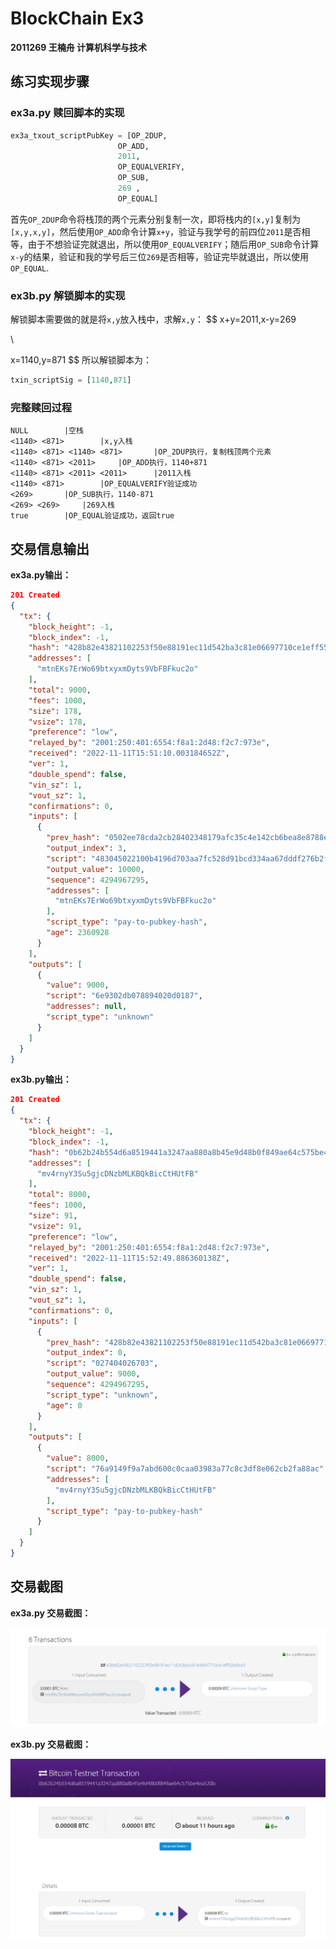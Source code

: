 # BlockChain Ex3

**2011269 王楠舟 计算机科学与技术**

## 练习实现步骤

### ex3a.py 赎回脚本的实现

```python
ex3a_txout_scriptPubKey = [OP_2DUP,
						OP_ADD,
						2011,
						OP_EQUALVERIFY, 
						OP_SUB, 
						269 ,
						OP_EQUAL]
```

首先`OP_2DUP`命令将栈顶的两个元素分别复制一次，即将栈内的`[x,y]`复制为`[x,y,x,y]`，然后使用`OP_ADD`命令计算`x+y`，验证与我学号的前四位`2011`是否相等，由于不想验证完就退出，所以使用`OP_EQUALVERIFY`；随后用`OP_SUB`命令计算`x-y`的结果，验证和我的学号后三位`269`是否相等，验证完毕就退出，所以使用`OP_EQUAL`.

### ex3b.py 解锁脚本的实现

解锁脚本需要做的就是将`x,y`放入栈中，求解`x,y`：
$$
x+y=2011,x-y=269

\\

x=1140,y=871
$$
所以解锁脚本为：

```python
txin_scriptSig = [1140,871]
```

### 完整赎回过程

```
NULL		|空栈
<1140> <871>		|x,y入栈
<1140> <871> <1140> <871>		|OP_2DUP执行，复制栈顶两个元素
<1140> <871> <2011>		|OP_ADD执行，1140+871
<1140> <871> <2011> <2011>		|2011入栈
<1140> <871>		|OP_EQUALVERIFY验证成功
<269>		|OP_SUB执行，1140-871
<269> <269>		|269入栈
true		|OP_EQUAL验证成功，返回true
```

## 交易信息输出

**ex3a.py输出：**

```json
201 Created
{
  "tx": {
    "block_height": -1,
    "block_index": -1,
    "hash": "428b82e43821102253f50e88191ec11d542ba3c81e06697710ce1eff55640ce3",
    "addresses": [
      "mtnEKs7ErWo69btxyxmDyts9VbFBFkuc2o"
    ],
    "total": 9000,
    "fees": 1000,
    "size": 178,
    "vsize": 178,
    "preference": "low",
    "relayed_by": "2001:250:401:6554:f8a1:2d48:f2c7:973e",
    "received": "2022-11-11T15:51:10.003184652Z",
    "ver": 1,
    "double_spend": false,
    "vin_sz": 1,
    "vout_sz": 1,
    "confirmations": 0,
    "inputs": [
      {
        "prev_hash": "0502ee78cda2cb28402348179afc35c4e142cb6bea8e8788e930e25b8e270318",
        "output_index": 3,
        "script": "483045022100b4196d703aa7fc528d91bcd334aa67dddf276b2fafdc2bde6cfe48ff964588d802207e20b35ac11a8643f7015dddc73cab09113bb09752572bbfbdb06bfd81232380012102677de42518a760c1a12707a6103d05f4b4c60e5993c7cac98a53594cf7589c4a",
        "output_value": 10000,
        "sequence": 4294967295,
        "addresses": [
          "mtnEKs7ErWo69btxyxmDyts9VbFBFkuc2o"
        ],
        "script_type": "pay-to-pubkey-hash",
        "age": 2360928
      }
    ],
    "outputs": [
      {
        "value": 9000,
        "script": "6e9302db078894020d0187",
        "addresses": null,
        "script_type": "unknown"
      }
    ]
  }
}
```

**ex3b.py输出：**

```json
201 Created
{
  "tx": {
    "block_height": -1,
    "block_index": -1,
    "hash": "0b62b24b554d6a8519441a3247aa880a8b45e9d48b0f849ae64c575be4ea520b",
    "addresses": [
      "mv4rnyY3Su5gjcDNzbMLKBQkBicCtHUtFB"
    ],
    "total": 8000,
    "fees": 1000,
    "size": 91,
    "vsize": 91,
    "preference": "low",
    "relayed_by": "2001:250:401:6554:f8a1:2d48:f2c7:973e",
    "received": "2022-11-11T15:52:49.886360138Z",
    "ver": 1,
    "double_spend": false,
    "vin_sz": 1,
    "vout_sz": 1,
    "confirmations": 0,
    "inputs": [
      {
        "prev_hash": "428b82e43821102253f50e88191ec11d542ba3c81e06697710ce1eff55640ce3",
        "output_index": 0,
        "script": "027404026703",
        "output_value": 9000,
        "sequence": 4294967295,
        "script_type": "unknown",
        "age": 0
      }
    ],
    "outputs": [
      {
        "value": 8000,
        "script": "76a9149f9a7abd600c0caa03983a77c8c3df8e062cb2fa88ac",
        "addresses": [
          "mv4rnyY3Su5gjcDNzbMLKBQkBicCtHUtFB"
        ],
        "script_type": "pay-to-pubkey-hash"
      }
    ]
  }
}
```

## 交易截图

**ex3a.py 交易截图：**

![image-20221112121220602](img\image-20221112121220602.png)

**ex3b.py 交易截图：**

<img src="img\image-20221112121356444.png" alt="image-20221112121356444" style="zoom:67%;" />